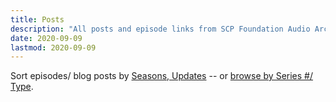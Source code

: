 ```yaml
---
title: Posts
description: "All posts and episode links from SCP Foundation Audio Archive."
date: 2020-09-09
lastmod: 2020-09-09
---
```


Sort episodes/ blog posts by [Seasons, Updates](/categories) -- or [browse by Series #/ Type](/tags).

